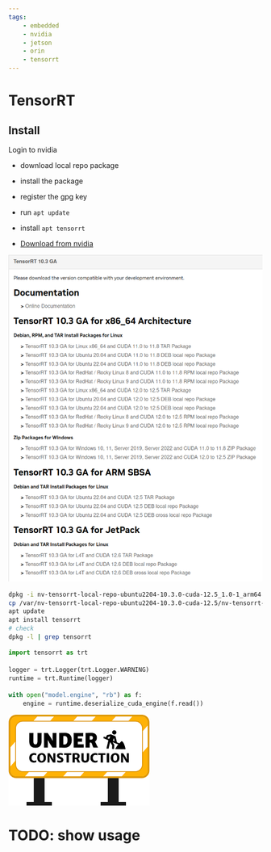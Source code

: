 ```yaml
---
tags:
    - embedded
    - nvidia
    - jetson
    - orin
    - tensorrt
---
```


# TensorRT


## Install
Login to nvidia 


- download local repo package
- install the package
- register the gpg key
- run `apt update`
- install `apt tensorrt`



- [Download from nvidia](https://developer.nvidia.com/tensorrt/download/10x)

![alt text](images/nvidia_tensorrt_download_page.png)

```bash title="Install TensorRT"
dpkg -i nv-tensorrt-local-repo-ubuntu2204-10.3.0-cuda-12.5_1.0-1_arm64.deb 
cp /var/nv-tensorrt-local-repo-ubuntu2204-10.3.0-cuda-12.5/nv-tensorrt-local-F9A70CFC-keyring.gpg /usr/share/keyrings/
apt update
apt install tensorrt
# check
dpkg -l | grep tensorrt

```


```python
import tensorrt as trt

logger = trt.Logger(trt.Logger.WARNING)
runtime = trt.Runtime(logger)

with open("model.engine", "rb") as f:
    engine = runtime.deserialize_cuda_engine(f.read())

```

![](/assets/images/under_construction.png)

# TODO: show usage